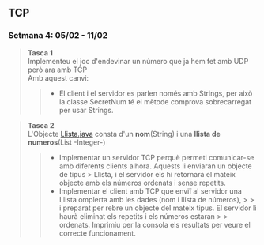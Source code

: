## TCP

### Setmana 4: 05/02 - 11/02
>**Tasca 1**  
>Implementeu el joc d'endevinar un número que ja hem fet amb UDP però ara amb TCP  
>Amb aquest canvi:
> > - El client i el servidor es parlen només amb Strings, per això la classe SecretNum té el mètode comprova sobrecarregat per usar Strings.


>**Tasca 2**  
>L'Objecte [Llista.java](src/mp9/uf3/tcp/exemples/Llista.java) consta d'un __nom__(String) i una __llista de numeros__(List -Integer-)
> > - Implementar un servidor TCP perquè permeti comunicar-se amb diferents clients alhora. Aquests li enviaran un objecte de tipus
      > Llista, i el servidor els hi retornarà el mateix objecte amb els números ordenats i sense repetits.
> > - Implementar el client amb TCP que enviï al servidor una Llista omplerta amb les dades (nom i llista de números),
      > > i preparat per rebre un objecte del mateix tipus. El servidor li haurà eliminat els repetits i els números estaran
      > > ordenats. Imprimiu per la consola els resultats per veure el correcte funcionament.